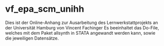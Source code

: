 # vf_epa_scm_unihh
Dies ist der Online-Anhang zur Ausarbeitung des Lernwerkstattprojekts an der Universität Hamburg von Vincent Fachinger
Es beeinhaltet das Do-File, welches mit dem Paket allsynth in STATA angewandt werden kann, sowie die jeweiligen Datensätze.

